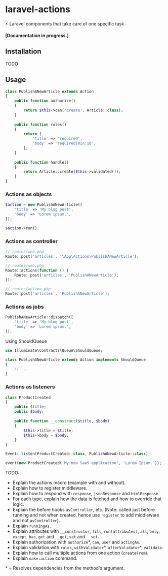 # laravel-actions
⚡️ Laravel components that take care of one specific task

**[Documentation in progress.]**

## Installation

TODO

## Usage

```php
class PublishANewArticle extends Action
{
    public function authorize()
    {
        return $this->can('create', Article::class);
    }
    
    public function rules()
    {
        return [
            'title' => 'required',
            'body' => 'required|min:10',
        ];
    }
    
    public function handle()
    {
        return Article::create($this->validated());
    }
}
```

### Actions as objects

```php
$action = new PublishANewArticle([
    'title' => 'My blog post',
    'body' => 'Lorem ipsum.',
]);

$action->run();
```

### Actions as controller

```php
// routes/web.php
Route::post('articles', '\App\Actions\PublishANewArticle');
```

```php
// routes/web.php
Route::actions(function () {
    Route::post('articles', 'PublishANewArticle');
});
```

```php
// routes/action.php
Route::post('articles', 'PublishANewArticle');
```

### Actions as jobs

```php
PublishANewArticle::dispatch([
    'title' => 'My blog post',
    'body' => 'Lorem ipsum.',
]);
```

Using ShouldQueue

```php
use Illuminate\Contracts\Queue\ShouldQueue;

class PublishANewArticle extends Action implements ShouldQueue
{
    // ...
}
```

### Actions as listeners

```php
class ProductCreated
{
    public $title;
    public $body;
    
    public function __construct($title, $body)
    {
        $this->title = $title;
        $this->body = $body;
    }
}

Event::listen(ProductCreated::class, PublishANewArticle::class);

event(new ProductCreated('My new SaaS application', 'Lorem Ipsum.'));
```

TODO: 
- Explain the actions macro (example with and without).
- Explain how to register middleware.
- Explain how to respond with `response`, `jsonResponse` and `htmlResponse`.
- For each type, explain how the data is fetched and how to override that logic.
- Explain the before hooks `asController`, etc. (Note: called just before running and not when created, hence use `register` to add middleware and not `asController`).
- Explain `runningAs`.
- Explain attributes with `__constructor`, `fill`, `run(attributes)`, `all`, `only`, `except`, `has`, `get` and `__get`, `set` and `__set`.
- Explain authorization with `authorize`\*, `can`, `user` and `actingAs`.
- Explain validation with `rules`, `withValidator`\*, `afterValidator`\*, `validate`.
- Explain how to call multiple actions from one action (`createFrom`).
- Explain `make:action` command.

\* = Resolves dependencies from the method's argument.
